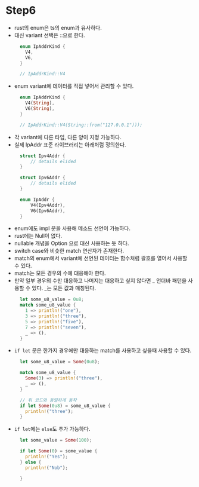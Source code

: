# Step6

- rust의 enum은 ts의 enum과 유사하다.
- 대신 variant 선택은 ::으로 한다.
  ```rust
    enum IpAddrKind {
      V4,
      V6,
    }

    // IpAddrKind::V4
  ```
- enum variant에 데이터를 직접 넣어서 관리할 수 있다.
  ```rust
    enum IpAddrKind {
      V4(String),
      V6(String),
    }

    // IpAddrKind::V4(String::from("127.0.0.1")));
  ```
- 각 variant에 다른 타입, 다른 양이 지정 가능하다.
- 실제 IpAddr 표준 라이브러리는 아래처럼 정의한다.
  ```rust
    struct Ipv4Addr {
        // details elided
    }

    struct Ipv6Addr {
        // details elided
    }

    enum IpAddr {
        V4(Ipv4Addr),
        V6(Ipv6Addr),
    }
  ```
- enum에도 impl 문을 사용해 메소드 선언이 가능하다.
- rust에는 Null이 없다.
- nullable 개념을 Option 으로 대신 사용하는 듯 하다.
- switch case와 비슷한 match 연산자가 존재한다.
- match의 enum에서 variant에 선언된 데이터는 함수처럼 괄호를 열어서 사용할 수 있다.
- match는 모든 경우의 수에 대응해야 한다.
- 만약 일부 경우의 수만 대응하고 나머지는 대응하고 싶지 않다면 _ 언더바 패턴을 사용할 수 있다. _는 모든 값과 매칭된다.
  ```rust
    let some_u8_value = 0u8;
    match some_u8_value {
      1 => println!("one"),
      3 => println!("three"),
      5 => println!("five"),
      7 => println!("seven"),
      _ => (),
    }
  ```
- ```if let``` 문은 한가지 경우에만 대응하는 match를 사용하고 싶을때 사용할 수 있다.
  ```rust
    let some_u8_value = Some(0u8);

    match some_u8_value {
      Some(3) => println!("three"),
      _ => (),
    }

    // 위 코드와 동일하게 동작
    if let Some(0u8) = some_u8_value {
      println!("three");
    }
  ```
- ```if let```에는 ```else```도 추가 가능하다.
  ```rust
    let some_value = Some(100);

    if let Some(0) = some_value {
      println!("Yes");
    } else {
      println!("Nob");

    }
  ```